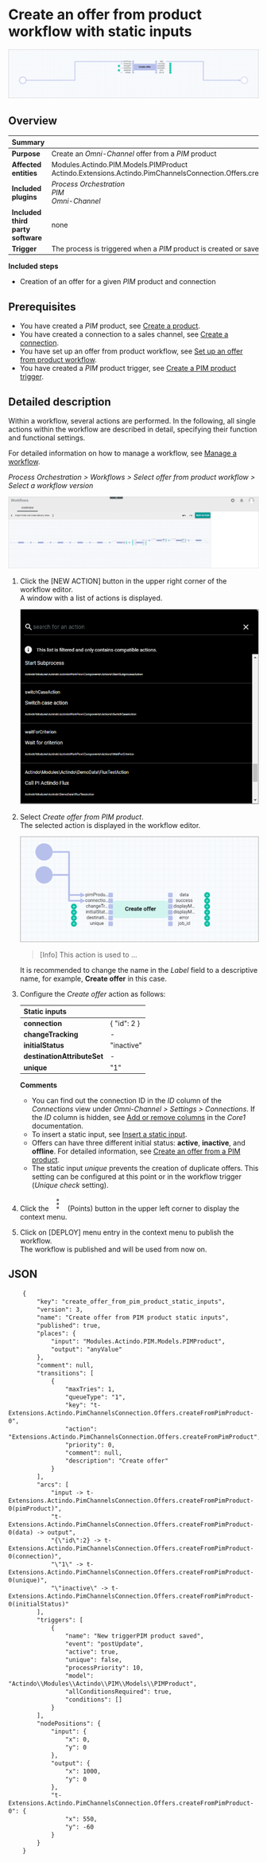 # Create an offer from product workflow with static inputs

![Offer from product with static inputs](../Assets/Screenshots/OfferCookbook/OfferFromProductStaticInputs.png "[Offer from product with static inputs]")


## Overview

| **Summary** |       |
| ----------- |------ |
| **Purpose** | Create an *Omni-Channel* offer from a *PIM* product |
| **Affected entities** | Modules.Actindo.PIM.Models.PIMProduct <br> Actindo.Extensions.Actindo.PimChannelsConnection.Offers.createFromPimProduct |
| **Included plugins** | *Process Orchestration* <br> *PIM* <br> *Omni-Channel* |
| **Included third party software** | none | 
| **Trigger** | The process is triggered when a *PIM* product is created or saved. |


**Included steps**

- Creation of an offer for a given *PIM* product and connection



## Prerequisites

- You have created a *PIM* product, see [Create a product](../PIM/Operation/01_ManageProducts.md#create-a-product).
- You have created a connection to a sales channel, see [Create a connection](../Channels/Integration/01_ManageConnections.md#create-a-connection).
- You have set up an offer from product workflow, see [Set up an offer from product workflow](./01_Introduction.md#set-up-an-offer-from-product-workflow).
- You have created a *PIM* product trigger, see [Create a PIM product trigger](./01_Introduction.md#create-a-pim-product-trigger). 


## Detailed description

Within a workflow, several actions are performed. In the following, all single actions within the workflow are described in detail, specifying their function and functional settings.

For detailed information on how to manage a workflow, see [Manage a workflow](../ActindoWorkFlow/Operation/01_ManageWorkflows.md).

*Process Orchestration > Workflows > Select offer from product workflow > Select a workflow version*

![Workflow editor](../Assets/Screenshots/ActindoWorkFlow/Workflows/WorkflowEditor.png "[Workflow editor]")

1. Click the [NEW ACTION] button in the upper right corner of the workflow editor.  
    A window with a list of actions is displayed.  

    ![Workflow editor](../Assets/Screenshots/ActindoWorkFlow/Workflows/SearchAction.png "[Workflow editor]")

2. Select *Create offer from PIM product*.  
    The selected action is displayed in the workflow editor.

    ![Create offer from PIM product](../Assets/Screenshots/OfferCookbook/CreateOfferFromPimProduct.png "[Create offer from PIM product]")

    > [Info] This action is used to ...

    It is recommended to change the name in the *Label* field to a descriptive name, for example, **Create offer** in this case.

3. Configure the *Create offer* action as follows:

    | Static inputs | |
    |---------------|-|
    | **connection** | { "id": 2 } |
    | **changeTracking** | - |
    | **initialStatus** | "inactive" |
    | **destinationAttributeSet** | - |
    | **unique** | "1" |

    **Comments**
    - You can find out the connection ID in the *ID* column of the *Connections* view under *Omni-Channel > Settings > Connections*. If the *ID* column is hidden, see [Add or remove columns](../Core1Platform/UsingCore1/05_WorkWithLists.md#add-or-remove-columns) in the *Core1* documentation.
    - To insert a static input, see [Insert a static input](../ActindoWorkFlow/Operation/to-be-completed).
    - Offers can have three different initial status: **active**, **inactive**, and **offline**. For detailed information, see [Create an offer from a PIM product](../Channels/Operation/01_ManageOffers.md#create-an-offer-from-a-pim-product).
    - The static input *unique* prevents the creation of duplicate offers. This setting can be configured at this point or in the workflow trigger (*Unique check* setting). 

[comment]: <> (Was ist besser: Unique check bei dem PIMProduct Trigger oder unique 1 als static input bei Create Offer? Ist es das gleiche, also, um Duplicate vermeiden? Pros/cons von beiden Methoden. Was ist unsere Empfehlung?)

4. Click the ![Points](../Assets/Icons/Points02.png "[Points]") (Points) button in the upper left corner to display the context menu.

5. Click on [DEPLOY] menu entry in the context menu to publish the workflow.   
    The workflow is published and will be used from now on.

## JSON

        {
            "key": "create_offer_from_pim_product_static_inputs",
            "version": 3,
            "name": "Create offer from PIM product static inputs",
            "published": true,
            "places": {
                "input": "Modules.Actindo.PIM.Models.PIMProduct",
                "output": "anyValue"
            },
            "comment": null,
            "transitions": [
                {
                    "maxTries": 1,
                    "queueType": "1",
                    "key": "t-Extensions.Actindo.PimChannelsConnection.Offers.createFromPimProduct-0",
                    "action": "Extensions.Actindo.PimChannelsConnection.Offers.createFromPimProduct",
                    "priority": 0,
                    "comment": null,
                    "description": "Create offer"
                }
            ],
            "arcs": [
                "input -> t-Extensions.Actindo.PimChannelsConnection.Offers.createFromPimProduct-0(pimProduct)",
                "t-Extensions.Actindo.PimChannelsConnection.Offers.createFromPimProduct-0(data) -> output",
                "{\"id\":2} -> t-Extensions.Actindo.PimChannelsConnection.Offers.createFromPimProduct-0(connection)",
                "\"1\" -> t-Extensions.Actindo.PimChannelsConnection.Offers.createFromPimProduct-0(unique)",
                "\"inactive\" -> t-Extensions.Actindo.PimChannelsConnection.Offers.createFromPimProduct-0(initialStatus)"
            ],
            "triggers": [
                {
                    "name": "New triggerPIM product saved",
                    "event": "postUpdate",
                    "active": true,
                    "unique": false,
                    "processPriority": 10,
                    "model": "Actindo\\Modules\\Actindo\\PIM\\Models\\PIMProduct",
                    "allConditionsRequired": true,
                    "conditions": []
                }
            ],
            "nodePositions": {
                "input": {
                    "x": 0,
                    "y": 0
                },
                "output": {
                    "x": 1000,
                    "y": 0
                },
                "t-Extensions.Actindo.PimChannelsConnection.Offers.createFromPimProduct-0": {
                    "x": 550,
                    "y": -60
                }
            }
        }

